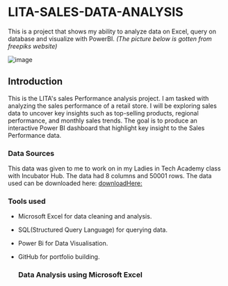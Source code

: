 # LITA-SALES-DATA-ANALYSIS

This is a project that shows my ability to analyze data on Excel, query on database and visualize with PowerBI. *(The picture below is gotten from freepiks website)*

![image](https://github.com/user-attachments/assets/8921915d-7a7f-4289-9682-996de94d2534)

## Introduction

This is the LITA's sales Performance analysis project. I am tasked with analyzing the sales performance of a retail store. I will be exploring sales data to uncover key insights such as top-selling products, regional performance, and monthly sales trends. The goal is to produce an interactive Power BI dashboard that highlight key insight to the Sales Performance data.

### Data Sources

This data was given to me to work on in my Ladies in Tech Academy class with Incubator Hub. The data had 8 columns and 50001 rows. The data used can be downloaded here: [downloadHere:](C:\Users\Emmanuel-Blessing\Downloads\Sales_data_LITA_CSV.csv)

### Tools used
- Microsoft Excel for data cleaning and analysis.
- SQL(Structured Query Language) for querying data.
- Power Bi for Data Visualisation.
- GitHub for portfolio building.

  ### Data Analysis using Microsoft Excel
  
  
  




